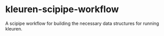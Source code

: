 # kleuren-scipipe-workflow
A scipipe workflow for building the necessary data structures for running kleuren.
